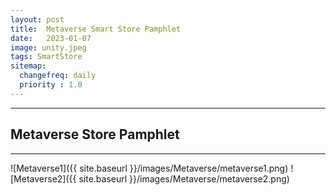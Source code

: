 ```yaml
---
layout: post
title:  Metaverse Smart Store Pamphlet
date:   2023-01-07
image: unity.jpeg
tags: SmartStore
sitemap:
  changefreq: daily
  priority : 1.0
---
```


---
## Metaverse Store Pamphlet
---

![Metaverse1]({{ site.baseurl }}/images/Metaverse/metaverse1.png)
![Metaverse2]({{ site.baseurl }}/images/Metaverse/metaverse2.png)
